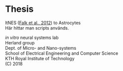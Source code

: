 # Thesis  
ltNES ([Falk et al., 2012](10.1371/journal.pone.0029597)) to Astrocytes  
Här hittar man scripts används.  


*in vitro* neural systems lab  
Herland group  
Dept. of Micro- and Nano-systems  
School of Electrical Engineering and Computer Science  
KTH Royal Institute of Technology  
(C) 2018  
